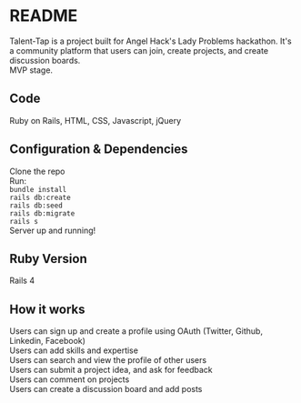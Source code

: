 # README

Talent-Tap is a project built for Angel Hack's Lady Problems hackathon.
It's a community platform that users can join, create projects, and create discussion boards.<br>
MVP stage.


## Code

Ruby on Rails, HTML, CSS, Javascript, jQuery

## Configuration & Dependencies
Clone the repo <br>
Run:<br>
``bundle install``<br>
``rails db:create``<br>
``rails db:seed``<br>
``rails db:migrate``<br>
``rails s``<br>
Server up and running!

## Ruby Version
Rails 4

## How it works
Users can sign up and create a profile using OAuth (Twitter, Github, Linkedin, Facebook) <br>
Users can add skills and expertise<br>
Users can search and view the profile of other users<br>
Users can submit a project idea, and ask for feedback<br>
Users can comment on projects<br>
Users can create a discussion board and add posts<br>
